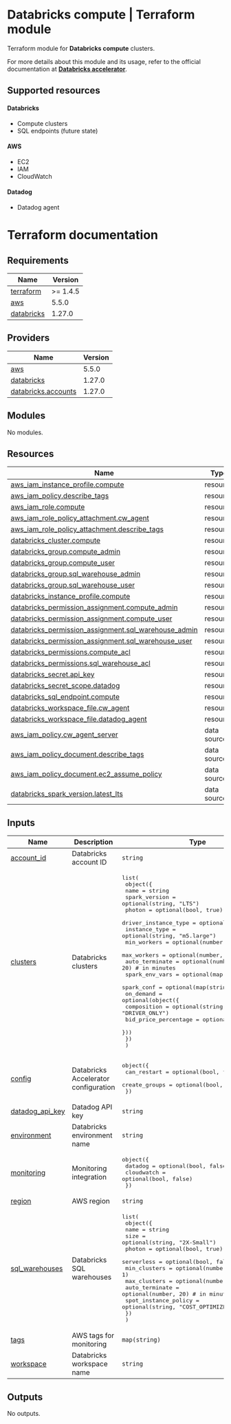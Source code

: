 # Databricks compute | Terraform module

Terraform module for **Databricks compute** clusters.

For more details about this module and its usage, refer to the official documentation at **[Databricks accelerator](https://github.com/itoc/databricks-tf-accelerator)**.

## Supported resources

#### Databricks
* Compute clusters
* SQL endpoints (future state)

#### AWS
* EC2
* IAM
* CloudWatch

#### Datadog
* Datadog agent

# Terraform documentation

<!-- BEGIN_TF_DOCS -->
## Requirements

| Name | Version |
|------|---------|
| <a name="requirement_terraform"></a> [terraform](#requirement\_terraform) | >= 1.4.5 |
| <a name="requirement_aws"></a> [aws](#requirement\_aws) | 5.5.0 |
| <a name="requirement_databricks"></a> [databricks](#requirement\_databricks) | 1.27.0 |

## Providers

| Name | Version |
|------|---------|
| <a name="provider_aws"></a> [aws](#provider\_aws) | 5.5.0 |
| <a name="provider_databricks"></a> [databricks](#provider\_databricks) | 1.27.0 |
| <a name="provider_databricks.accounts"></a> [databricks.accounts](#provider\_databricks.accounts) | 1.27.0 |

## Modules

No modules.

## Resources

| Name | Type |
|------|------|
| [aws_iam_instance_profile.compute](https://registry.terraform.io/providers/hashicorp/aws/5.5.0/docs/resources/iam_instance_profile) | resource |
| [aws_iam_policy.describe_tags](https://registry.terraform.io/providers/hashicorp/aws/5.5.0/docs/resources/iam_policy) | resource |
| [aws_iam_role.compute](https://registry.terraform.io/providers/hashicorp/aws/5.5.0/docs/resources/iam_role) | resource |
| [aws_iam_role_policy_attachment.cw_agent](https://registry.terraform.io/providers/hashicorp/aws/5.5.0/docs/resources/iam_role_policy_attachment) | resource |
| [aws_iam_role_policy_attachment.describe_tags](https://registry.terraform.io/providers/hashicorp/aws/5.5.0/docs/resources/iam_role_policy_attachment) | resource |
| [databricks_cluster.compute](https://registry.terraform.io/providers/databricks/databricks/1.27.0/docs/resources/cluster) | resource |
| [databricks_group.compute_admin](https://registry.terraform.io/providers/databricks/databricks/1.27.0/docs/resources/group) | resource |
| [databricks_group.compute_user](https://registry.terraform.io/providers/databricks/databricks/1.27.0/docs/resources/group) | resource |
| [databricks_group.sql_warehouse_admin](https://registry.terraform.io/providers/databricks/databricks/1.27.0/docs/resources/group) | resource |
| [databricks_group.sql_warehouse_user](https://registry.terraform.io/providers/databricks/databricks/1.27.0/docs/resources/group) | resource |
| [databricks_instance_profile.compute](https://registry.terraform.io/providers/databricks/databricks/1.27.0/docs/resources/instance_profile) | resource |
| [databricks_permission_assignment.compute_admin](https://registry.terraform.io/providers/databricks/databricks/1.27.0/docs/resources/permission_assignment) | resource |
| [databricks_permission_assignment.compute_user](https://registry.terraform.io/providers/databricks/databricks/1.27.0/docs/resources/permission_assignment) | resource |
| [databricks_permission_assignment.sql_warehouse_admin](https://registry.terraform.io/providers/databricks/databricks/1.27.0/docs/resources/permission_assignment) | resource |
| [databricks_permission_assignment.sql_warehouse_user](https://registry.terraform.io/providers/databricks/databricks/1.27.0/docs/resources/permission_assignment) | resource |
| [databricks_permissions.compute_acl](https://registry.terraform.io/providers/databricks/databricks/1.27.0/docs/resources/permissions) | resource |
| [databricks_permissions.sql_warehouse_acl](https://registry.terraform.io/providers/databricks/databricks/1.27.0/docs/resources/permissions) | resource |
| [databricks_secret.api_key](https://registry.terraform.io/providers/databricks/databricks/1.27.0/docs/resources/secret) | resource |
| [databricks_secret_scope.datadog](https://registry.terraform.io/providers/databricks/databricks/1.27.0/docs/resources/secret_scope) | resource |
| [databricks_sql_endpoint.compute](https://registry.terraform.io/providers/databricks/databricks/1.27.0/docs/resources/sql_endpoint) | resource |
| [databricks_workspace_file.cw_agent](https://registry.terraform.io/providers/databricks/databricks/1.27.0/docs/resources/workspace_file) | resource |
| [databricks_workspace_file.datadog_agent](https://registry.terraform.io/providers/databricks/databricks/1.27.0/docs/resources/workspace_file) | resource |
| [aws_iam_policy.cw_agent_server](https://registry.terraform.io/providers/hashicorp/aws/5.5.0/docs/data-sources/iam_policy) | data source |
| [aws_iam_policy_document.describe_tags](https://registry.terraform.io/providers/hashicorp/aws/5.5.0/docs/data-sources/iam_policy_document) | data source |
| [aws_iam_policy_document.ec2_assume_policy](https://registry.terraform.io/providers/hashicorp/aws/5.5.0/docs/data-sources/iam_policy_document) | data source |
| [databricks_spark_version.latest_lts](https://registry.terraform.io/providers/databricks/databricks/1.27.0/docs/data-sources/spark_version) | data source |

## Inputs

| Name | Description | Type | Default | Required |
|------|-------------|------|---------|:--------:|
| <a name="input_account_id"></a> [account\_id](#input\_account\_id) | Databricks account ID | `string` | n/a | yes |
| <a name="input_clusters"></a> [clusters](#input\_clusters) | Databricks clusters | <pre>list(<br/>    object({<br/>      name                 = string<br/>      spark_version        = optional(string, "LTS")<br/>      photon               = optional(bool, true)<br/>      driver_instance_type = optional(string, null)<br/>      instance_type        = optional(string, "m5.large")<br/>      min_workers          = optional(number, 1)<br/>      max_workers          = optional(number, 1)<br/>      auto_terminate       = optional(number, 20) # in minutes<br/>      spark_env_vars       = optional(map(string))<br/>      spark_conf           = optional(map(string))<br/>      on_demand = optional(object({<br/>        composition          = optional(string, "DRIVER_ONLY")<br/>        bid_price_percentage = optional(number, 100)<br/>      }))<br/>    })<br/>  )</pre> | n/a | yes |
| <a name="input_config"></a> [config](#input\_config) | Databricks Accelerator configuration | <pre>object({<br/>    can_restart   = optional(bool, false)<br/>    create_groups = optional(bool, true)<br/>  })</pre> | n/a | yes |
| <a name="input_datadog_api_key"></a> [datadog\_api\_key](#input\_datadog\_api\_key) | Datadog API key | `string` | `null` | no |
| <a name="input_environment"></a> [environment](#input\_environment) | Databricks environment name | `string` | n/a | yes |
| <a name="input_monitoring"></a> [monitoring](#input\_monitoring) | Monitoring integration | <pre>object({<br/>    datadog    = optional(bool, false)<br/>    cloudwatch = optional(bool, false)<br/>  })</pre> | n/a | yes |
| <a name="input_region"></a> [region](#input\_region) | AWS region | `string` | n/a | yes |
| <a name="input_sql_warehouses"></a> [sql\_warehouses](#input\_sql\_warehouses) | Databricks SQL warehouses | <pre>list(<br/>    object({<br/>      name                 = string<br/>      size                 = optional(string, "2X-Small")<br/>      photon               = optional(bool, true)<br/>      serverless           = optional(bool, false)<br/>      min_clusters         = optional(number, 1)<br/>      max_clusters         = optional(number, 1)<br/>      auto_terminate       = optional(number, 20) # in minutes<br/>      spot_instance_policy = optional(string, "COST_OPTIMIZED")<br/>    })<br/>  )</pre> | n/a | yes |
| <a name="input_tags"></a> [tags](#input\_tags) | AWS tags for monitoring | `map(string)` | `{}` | no |
| <a name="input_workspace"></a> [workspace](#input\_workspace) | Databricks workspace name | `string` | n/a | yes |

## Outputs

No outputs.
<!-- END_TF_DOCS -->